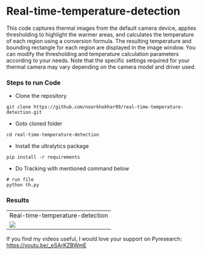 # Real-time-temperature-detection


This code captures thermal images from the default camera device, applies thresholding to highlight the warmer areas, and calculates the temperature of each region using a conversion formula. The resulting temperature and bounding rectangle for each region are displayed in the image window. You can modify the thresholding and temperature calculation parameters according to your needs. Note that the specific settings required for your thermal camera may vary depending on the camera model and driver used.





### Steps to run Code

- Clone the repository
```
git clone https://github.com/noorkhokhar99/real-time-temperature-detection.git
```

- Goto cloned folder
```
cd real-time-temperature-detection
```

- Install the ultralytics package
```
pip install -r requirements
```

- Do Tracking with mentioned command below
```
# run file
python th.py
```

### Results
<table>
  <tr>
    <td>Real-time-temperature-detection</td>
  </tr>
  <tr>
    <td><img src="https://github.com/noorkhokhar99/real-time-temperature-detection/blob/main/Screen%20Shot%202023-03-24%20at%208.52.10%20pm.png"></td>
  </tr>
 </table>



If you find my videos useful,  I would love your support on Pyresearch: https://youtu.be/_eSArKZBWmE



